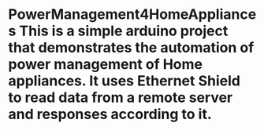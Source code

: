 # PowerManagement4HomeAppliances This is a simple arduino project that demonstrates the automation of power management of Home appliances. It uses Ethernet Shield to read data from a remote server and responses according to it.
